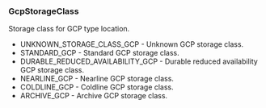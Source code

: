 ### GcpStorageClass
Storage class for GCP type location.

- UNKNOWN_STORAGE_CLASS_GCP - Unknown GCP storage class.
- STANDARD_GCP - Standard GCP storage class.
- DURABLE_REDUCED_AVAILABILITY_GCP - Durable reduced availability GCP storage class.
- NEARLINE_GCP - Nearline GCP storage class.
- COLDLINE_GCP - Coldline GCP storage class.
- ARCHIVE_GCP - Archive GCP storage class.
